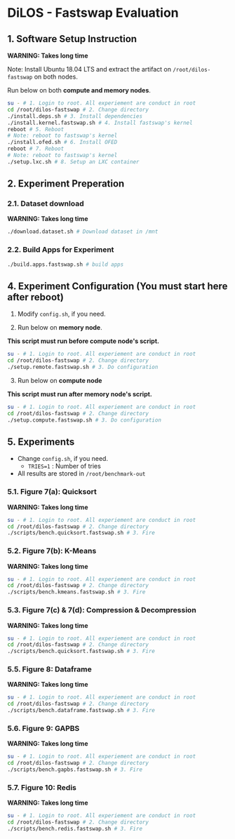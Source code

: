 # DiLOS - Fastswap Evaluation

## 1. Software Setup Instruction

**WARNING: Takes long time**

Note: Install Ubuntu 18.04 LTS and extract the artifact on `/root/dilos-fastswap` on both nodes.

Run below on both **compute and memory nodes**.

```bash
su - # 1. Login to root. All experiement are conduct in root
cd /root/dilos-fastswap # 2. Change directory
./install.deps.sh # 3. Install dependencies
./install.kernel.fastswap.sh # 4. Install fastswap's kernel
reboot # 5. Reboot
# Note: reboot to fastswap's kernel
./install.ofed.sh # 6. Install OFED
reboot # 7. Reboot
# Note: reboot to fastswap's kernel
./setup.lxc.sh # 8. Setup an LXC container
```

## 2. Experiment Preperation

### 2.1. Dataset download

**WARNING: Takes long time**

```bash
./download.dataset.sh # Download dataset in /mnt
```

### 2.2. Build Apps for Experiment

```bash
./build.apps.fastswap.sh # build apps
```

## 4. Experiment Configuration (You must start here after reboot)

1. Modify `config.sh`, if you need.

2. Run below on **memory node**.

**This script must run before compute node's script.**

```bash
su - # 1. Login to root. All experiement are conduct in root
cd /root/dilos-fastswap # 2. Change directory
./setup.remote.fastswap.sh # 3. Do configuration
```

3. Run below on **compute node**

**This script must run after memory node's script.**

```bash
su - # 1. Login to root. All experiement are conduct in root
cd /root/dilos-fastswap # 2. Change directory
./setup.compute.fastswap.sh # 3. Do configuration
```

## 5. Experiments

* Change `config.sh`, if you need.
  * `TRIES=1` : Number of tries
* All results are stored in `/root/benchmark-out`

### 5.1. **Figure 7(a)**: Quicksort

**WARNING: Takes long time**

```bash
su - # 1. Login to root. All experiement are conduct in root
cd /root/dilos-fastswap # 2. Change directory
./scripts/bench.quicksort.fastswap.sh # 3. Fire
```

### 5.2. **Figure 7(b)**: K-Means

**WARNING: Takes long time**

```bash
su - # 1. Login to root. All experiement are conduct in root
cd /root/dilos-fastswap # 2. Change directory
./scripts/bench.kmeans.fastswap.sh # 3. Fire
```

### 5.3. **Figure 7(c) & 7(d)**: Compression & Decompression

**WARNING: Takes long time**

```bash
su - # 1. Login to root. All experiement are conduct in root
cd /root/dilos-fastswap # 2. Change directory
./scripts/bench.quicksort.fastswap.sh # 3. Fire
```

### 5.5. **Figure 8**: Dataframe

**WARNING: Takes long time**

```bash
su - # 1. Login to root. All experiement are conduct in root
cd /root/dilos-fastswap # 2. Change directory
./scripts/bench.dataframe.fastswap.sh # 3. Fire
```

### 5.6. **Figure 9**: GAPBS

**WARNING: Takes long time**

```bash
su - # 1. Login to root. All experiement are conduct in root
cd /root/dilos-fastswap # 2. Change directory
./scripts/bench.gapbs.fastswap.sh # 3. Fire
```

### 5.7. **Figure 10**: Redis

**WARNING: Takes long time**

```bash
su - # 1. Login to root. All experiement are conduct in root
cd /root/dilos-fastswap # 2. Change directory
./scripts/bench.redis.fastswap.sh # 3. Fire
```